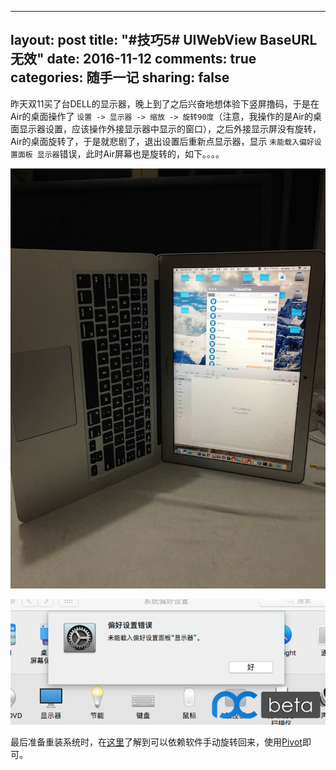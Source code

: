  ---
layout: post
title: "#技巧5# UIWebView BaseURL无效"
date: 2016-11-12
comments: true
categories: 随手一记
sharing: false
---

昨天双11买了台DELL的显示器，晚上到了之后兴奋地想体验下竖屏撸码，于是在Air的桌面操作了 `设置 -> 显示器 -> 缩放 -> 旋转90度`（注意，我操作的是Air的桌面显示器设置，应该操作外接显示器中显示的窗口），之后外接显示屏没有旋转，Air的桌面旋转了，于是就悲剧了，退出设置后重新点显示器，显示 `未能载入偏好设置面板 显示器`错误，此时Air屏幕也是旋转的，如下。。。。

![IMG_2002](media/IMG_2002.jpg)

![095513p68e1v14u3dp80d6](media/095513p68e1v14u3dp80d6.png)


最后准备重装系统时，在[这里](http://tieba.baidu.com/p/3610507120)了解到可以依赖软件手动旋转回来，使用[Pivot](http://soft.macx.cn/5906.htm)即可。



